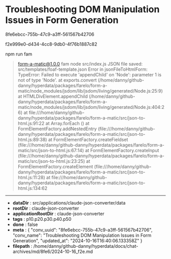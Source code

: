 # Troubleshooting DOM Manipulation Issues in Form Generation

8fe6ebcc-755b-47c9-a3ff-561567b42706

f2e999e0-d434-4cc8-9db0-4f76b1887c82

npm run fam
> form-a-matic@1.0.0 fam
> node src/index.js
JSON file saved: src/templates/foaf-template.json
Error in jsonFileToHtmlForm: TypeError: Failed to execute 'appendChild' on 'Node': parameter 1 is not of type 'Node'.
    at exports.convert (/home/danny/github-danny/hyperdata/packages/farelo/form-a-matic/node_modules/jsdom/lib/jsdom/living/generated/Node.js:25:9)
    at HTMLDivElement.appendChild (/home/danny/github-danny/hyperdata/packages/farelo/form-a-matic/node_modules/jsdom/lib/jsdom/living/generated/Node.js:404:26)
    at file:///home/danny/github-danny/hyperdata/packages/farelo/form-a-matic/src/json-to-html.js:91:22
    at Array.forEach (<anonymous>)
    at FormElementFactory.addNestedEntry (file:///home/danny/github-danny/hyperdata/packages/farelo/form-a-matic/src/json-to-html.js:89:38)
    at FormElementFactory.createFieldset (file:///home/danny/github-danny/hyperdata/packages/farelo/form-a-matic/src/json-to-html.js:67:14)
    at FormElementFactory.createInput (file:///home/danny/github-danny/hyperdata/packages/farelo/form-a-matic/src/json-to-html.js:23:25)
    at FormElementFactory.createElement (file:///home/danny/github-danny/hyperdata/packages/farelo/form-a-matic/src/json-to-html.js:11:28)
    at file:///home/danny/github-danny/hyperdata/packages/farelo/form-a-matic/src/json-to-html.js:134:62

---

* **dataDir** : src/applications/claude-json-converter/data
* **rootDir** : claude-json-converter
* **applicationRootDir** : claude-json-converter
* **tags** : p10.p20.p30.p40.p50
* **done** : false
* **meta** : {
  "conv_uuid": "8fe6ebcc-755b-47c9-a3ff-561567b42706",
  "conv_name": "Troubleshooting DOM Manipulation Issues in Form Generation",
  "updated_at": "2024-10-16T16:40:06.133358Z"
}
* **filepath** : /home/danny/github-danny/hyperdata/docs/chat-archives/md/8fe6/2024-10-16_f2e.md